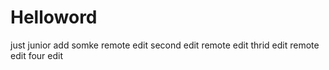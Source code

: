 # Helloword
just junior  add somke 
remote edit
second edit
remote edit
thrid edit
remote edit
four edit
